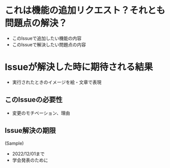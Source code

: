 # これは機能の追加リクエスト？それとも問題点の解決？
- このIssueで追加したい機能の内容
- このIssueで解決したい問題点の内容

# Issueが解決した時に期待される結果
- 実行されたときのイメージを絵・文章で表現

## このIssueの必要性
- 変更のモチベーション、理由

## Issue解決の期限
(Sample)
- 2022/12/01まで
- 学会発表のために